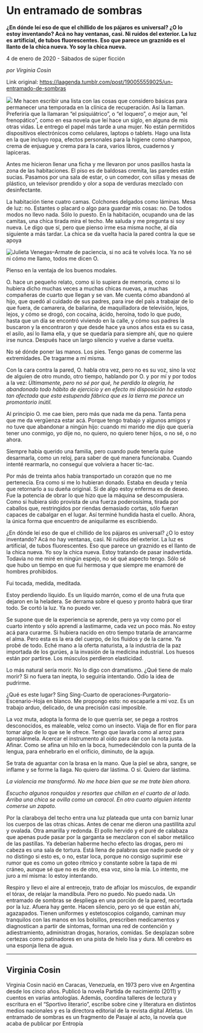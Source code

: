 # Un entramado de sombras

**¿En dónde leí eso de que el chillido de los pájaros es universal? ¿O lo estoy inventando? Acá no hay ventanas, casi. Ni ruidos del exterior. La luz es artificial, de tubos fluorescentes. Eso que parece un graznido es el llanto de la chica nueva. Yo soy la chica nueva.**

4 de enero de 2020 - Sábados de súper ficción

_por Virginia Cosin_

Link original: https://laagenda.tumblr.com/post/190055559025/un-entramado-de-sombras

![](https://64.media.tumblr.com/ae1f66b5177a22025e6cd6a48776b8ab/862cf736bdba7824-7d/s500x750/58471f26d4d30864a1f38bc8713e51a31a97faa3.jpg)
Me hacen escribir una lista con las cosas que considero básicas para permanecer una temporada en la clínica de recuperación. Así la llaman. Preferiría que la llamaran “el psiquiátrico”, o “el loquero”, o mejor aun, “el frenopático”, como en esa novela que leí hace un siglo, en alguna de mis otras vidas. Le entrego el papel más tarde a una mujer. No están permitidos dispositivos electrónicos como celulares, laptops o tablets. Hago una lista en la que incluyo ropa, efectos personales para la higiene como shampoo, crema de enjuague y crema para la cara, varios libros, cuadernos y lapiceras. 

Antes me hicieron llenar una ficha y me llevaron por unos pasillos hasta la zona de las habitaciones. El piso es de baldosas cremita, las paredes están sucias. Pasamos por una sala de estar, o un comedor, con sillas y mesas de plástico, un televisor prendido y olor a sopa de verduras mezclado con desinfectante.

La habitación tiene cuatro camas. Colchones delgados como láminas. Mesa de luz: no. Estantes o placard o algo para guardar mis cosas: no. De todos modos no llevo nada. Sólo lo puesto. En la habitación, ocupando una de las camitas, una chica tirada mira el techo. Me saluda y me pregunta si soy nueva. Le digo que sí, pero que pienso irme esa misma noche, al día siguiente a más tardar. La chica se da vuelta hacia la pared contra la que se apoya 

![Julieta Venegas](https://64.media.tumblr.com/5018047814b5ee243af672e87bd775ff/862cf736bdba7824-51/s250x400/4e173c61b2171e66620970525d93371cfa92f9bb.png)–Armate de paciencia, si no acá te volvés loca. Ya no sé ni cómo me llamo, todos me dicen O.

Pienso en la ventaja de los buenos modales.

O. hace un pequeño relato, como si lo supiera de memoria, como si lo hubiera dicho muchas veces a muchas chicas nuevas, a muchas compañeras de cuarto que llegan y se van. Me cuenta cómo abandonó al hijo, que quedó al cuidado de sus padres, para irse del país a trabajar de lo que fuera, de camarera, de bailarina, de maquilladora de televisión, lejos, lejos, y cómo se drogó, con cocaína, ácido, heroína, todo lo que pudo, hasta que un día se encontró viviendo en la calle, y cómo sus padres la buscaron y la encontraron y que desde hace ya unos años esta es su casa, el asilo, así lo llama ella, y que se quedaría para siempre ahí, que no quiere irse nunca. Después hace un largo silencio y vuelve a darse vuelta.

No sé dónde poner las manos. Los pies. Tengo ganas de comerme las extremidades. De tragarme a mí misma.

Con la cara contra la pared, O. habla otra vez, pero no es su voz, sino la voz de alguien de otro mundo, otro tiempo, hablando por O. y por mí y por todos a la vez: *Últimamente, pero no sé por qué, he perdido la alegría, he abandonado todo hábito de ejercicio y en efecto mi disposición ha estado tan afectada que esta estupenda fábrica que es la tierra me parece un promontorio inútil.*

Al principio O. me cae bien, pero más que nada me da pena. Tanta pena que me da vergüenza estar acá. Porque tengo trabajo y algunos amigos y no tuve que abandonar a ningún hijo: cuando mi marido me dijo que quería tener uno conmigo, yo dije no, no quiero, no quiero tener hijos, o no sé, o no ahora.

Siempre había querido una familia, pero cuando pude tenerla quise desarmarla, como un reloj, para saber de qué manera funcionaba. Cuando intenté rearmarla, no conseguí que volviera a hacer tic-tac.

Por más de treinta años había transportado un corazón que no me pertenecía. Era como si me lo hubieran donado. Estaba en deuda y tenía que retornarlo a su dueña original. Si de algo estoy enferma es de deseo. Fue la potencia de obrar lo que hizo que la máquina se descompusiera. Como si hubiera sido provista de una fuerza poderosísima, tirada por caballos que, restringidos por riendas demasiado cortas, sólo fueran capaces de cabalgar en el lugar. Así terminé hundida hasta el cuello. Ahora, la única forma que encuentro de aniquilarme es escribiendo.

¿En dónde leí eso de que el chillido de los pájaros es universal? ¿O lo estoy inventando? Acá no hay ventanas, casi. Ni ruidos del exterior. La luz es artificial, de tubos fluorescentes. Eso que parece un graznido es el llanto de la chica nueva. Yo soy la chica nueva. Estoy tratando de pasar inadvertida. Todavía no me miré en ningún espejo, no sé qué aspecto tengo. Sólo sé que hubo un tiempo en que fui hermosa y que siempre me enamoré de hombres prohibidos.

Fui tocada, medida, meditada.

Estoy perdiendo líquido. Es un líquido marrón, como el de una fruta que dejaron en la heladera. Se derrama sobre el queso y pronto habrá que tirar todo. Se cortó la luz. Ya no puedo ver.

Se supone que de la experiencia se aprende, pero ya voy como por el cuarto intento y sólo aprendí a lastimarme, cada vez un poco más. No estoy acá para curarme. Si hubiera nacido en otro tiempo trataría de arrancarme el alma. Pero esta es la era del cuerpo, de los fluidos y de la carne. Ya probé de todo. Eché mano a la oferta naturista, a la industria de la paz importada de los gurúes, a la invasión de la medicina industrial. Los huesos están por partirse. Los músculos perdieron elasticidad.

Lo más natural sería morir. No lo digo con dramatismo. ¿Qué tiene de malo morir? Si no fuera tan inepta, lo seguiría intentando. Odio la idea de pudrirme. 

¿Qué es este lugar? Sing Sing-Cuarto de operaciones-Purgatorio-Escenario-Hoja en blanco. Me propongo esto: no escaparle a mi voz. Es un trabajo arduo, delicado, de una precisión casi imposible.

La voz muta, adopta la forma de lo que querría ser, se pega a rostros desconocidos, es maleable, veloz como un insecto. Viaja de flor en flor para tomar algo de lo que se le ofrece. Tengo que lavarla como al arroz para apropiármela. Acercar el instrumento al oído para dar con la nota justa. Afinar. Como se afina un hilo en la boca, humedeciéndolo con la punta de la lengua, para enhebrarlo en el orificio, diminuto, de la aguja.

Se trata de aguantar con la brasa en la mano. Que la piel se abra, sangre, se inflame y se forme la llaga. No quiero dar lástima. O sí. Quiero dar lástima.

*La violencia me transformó. No me hace bien que se me* *trate bien ahora.*

*Escucho algunos ronquidos y resortes que chillan en el cuarto de al lado. Arriba una chica se ovilla como un caracol. En otro cuarto alguien intenta comerse un zapato.*

Por la claraboya del techo entra una luz plateada que unta con barniz lunar los cuerpos de las otras chicas. Antes de cenar me dieron una pastillita azul y ovalada. Otra amarilla y redonda. El pollo hervido y el puré de calabaza que apenas pude pasar por la garganta se mezclaron con el sabor metálico de las pastillas. Ya deberían haberme hecho efecto las drogas, pero mi cabeza es una sala de tortura. Está llena de palabras que nadie puede oír y no distingo si esto es, o no, estar loca, porque no consigo suprimir ese rumor que es como un goteo rítmico y constante sobre la tapa de mi cráneo, aunque sé que no es de otro, esa voz, sino la mía. Lo intento, me juro a mí misma: lo estoy intentando.

Respiro y llevo el aire al entrecejo, trato de aflojar los músculos, de expandir el tórax, de relajar la mandíbula. Pero no puedo. No puedo nada. Un entramado de sombras se despliega en una porción de la pared, recortada por la luz. Afuera hay gente. Hacen silencio, pero yo sé que están ahí, agazapados. Tienen uniformes y estetoscopios colgando, caminan muy tranquilos con las manos en los bolsillos, prescriben medicamentos y diagnostican a partir de síntomas, forman una red de contención y adiestramiento, administran drogas, horarios, comidas. Se desplazan sobre certezas como patinadores en una pista de hielo lisa y dura. Mi cerebro es una esponja llena de agua. 



---

Virginia Cosin
--------------


Virginia Cosin nació en Caracas, Venezuela, en 1973 pero vive en Argentina desde los cinco años. Publicó la novela Partida de nacimiento (2011) y cuentos en varias antologías. Además, coordina talleres de lectura y escritura en el “Sportivo literario”, escribe sobre cine y literatura en distintos medios nacionales y es la directora editorial de la revista digital Atletas. Un entramado de sombras es un fragmento de Pasaje al acto, la novela que acaba de publicar por Entropía

